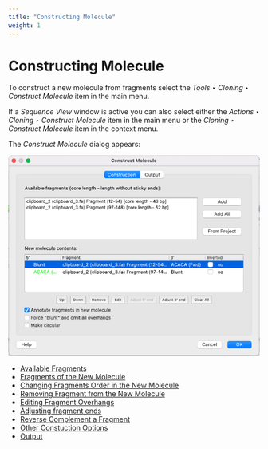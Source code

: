 ```yaml
---
title: "Constructing Molecule"
weight: 1
---
```



# Constructing Molecule

To construct a new molecule from fragments select the _Tools ‣ Cloning ‣ Construct Molecule_ item in the main menu.

If a _Sequence View_ window is active you can also select either the _Actions ‣ Cloning ‣ Construct Molecule_ item in the main menu or the _Cloning ‣ Construct Molecule_ item in the context menu.

The _Construct Molecule_ dialog appears:

![](/images/65930763/113541186.png)

*   [Available Fragments](available-fragments.md)
*   [Fragments of the New Molecule](fragments-of-the-new-molecule.md)
*   [Changing Fragments Order in the New Molecule](changing-fragments-order-in-the-new-molecule.md)
*   [Removing Fragment from the New Molecule](removing-fragment-from-the-new-molecule.md)
*   [Editing Fragment Overhangs](editing-fragment-overhangs.md)
*   [Adjusting fragment ends](adjusting-fragment-ends.md)
*   [Reverse Complement a Fragment](reverse-complement-a-fragment.md)
*   [Other Constuction Options](other-constuction-options.md)
*   [Output](output.md)

